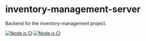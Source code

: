 # inventory-management-server

Backend for the inventory-management project.

[![Node.js CI](https://github.com/Apsysikal/inventory-management-server/actions/workflows/node.js.yml/badge.svg?branch=main)](https://github.com/Apsysikal/inventory-management-server/actions/workflows/node.js.yml)
[![Node.js CI](https://github.com/Apsysikal/inventory-management-server/actions/workflows/node.js.yml/badge.svg?branch=development)](https://github.com/Apsysikal/inventory-management-server/actions/workflows/node.js.yml)
